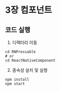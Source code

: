 # 3장 컴포넌트

## 코드 실행

1. 디렉터리 이동

```
cd RNPressable
# or
cd ReactNativeComponent
```

2. 종속성 설치 및 실행

```
npm install
npm start
```
